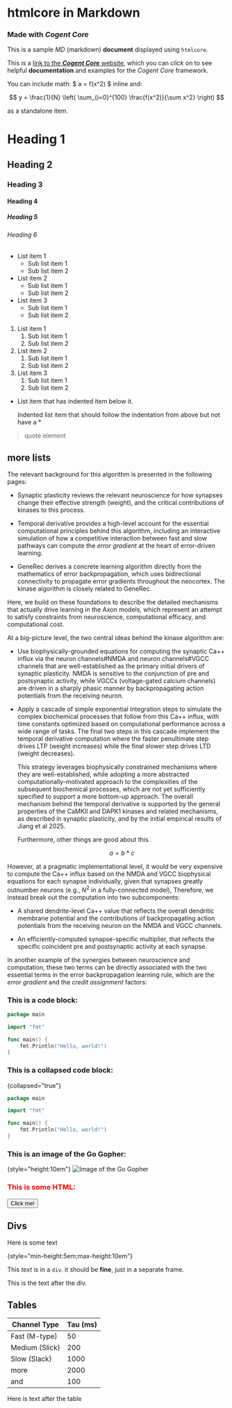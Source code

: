 # htmlcore in Markdown

### Made with ***Cogent Core***

This is a sample _MD_ (markdown) **document** displayed using `htmlcore`.

This is a [link to the ***Cogent Core*** website](https://cogentcore.org/core), which you can _click_ on to see helpful **documentation** and examples for the *Cogent Core* framework.

You can include math: $ a = f(x^2) $ inline and:

$$
y = \frac{1}{N} \left( \sum_{i=0}^{100} \frac{f(x^2)}{\sum x^2} \right)
$$

as a standalone item.

# Heading 1
## Heading 2
### Heading 3
#### Heading 4
##### Heading 5
###### Heading 6

* List item 1
    * Sub list item 1
    * Sub list item 2
* List item 2
    * Sub list item 1
    * Sub list item 2
* List item 3
    * Sub list item 1
    * Sub list item 2

1. List item 1
    1. Sub list item 1
    2. Sub list item 2
2. List item 2
    1. Sub list item 1
    2. Sub list item 2
3. List item 3
    1. Sub list item 1
    2. Sub list item 2


* List item that has indented item below it.

	Indented list item that should follow the indentation from above but not have a *

> quote element

## more lists
	
The relevant background for this algorithm is presented in the following pages: 

* Synaptic plasticity reviews the relevant neuroscience for how synapses change their effective strength (weight), and the critical contributions of kinases to this process.

* Temporal derivative provides a high-level account for the essential computational principles behind this algorithm, including an interactive simulation of how a competitive interaction between fast and slow pathways can compute the _error gradient_ at the heart of error-driven learning.

* GeneRec derives a concrete learning algorithm directly from the mathematics of error backpropagation, which uses bidirectional connectivity to propagate error gradients throughout the neocortex. The kinase algorithm is closely related to GeneRec.

Here, we build on these foundations to describe the detailed mechanisms that actually drive learning in the Axon models, which represent an attempt to satisfy constraints from neuroscience, computational efficacy, and computational cost.

At a big-picture level, the two central ideas behind the kinase algorithm are:

* Use biophysically-grounded equations for computing the synaptic Ca++ influx via the neuron channels#NMDA and neuron channels#VGCC channels that are well-established as the primary initial drivers of synaptic plasticity. NMDA is sensitive to the conjunction of pre and postsynaptic activity, while VGCCs (voltage-gated calcium channels) are driven in a sharply phasic manner by backpropagating action potentials from the receiving neuron.

* Apply a cascade of simple exponential integration steps to simulate the complex biochemical processes that follow from this Ca++ influx, with time constants optimized based on computational performance across a wide range of tasks. The final two steps in this cascade implement the temporal derivative computation where the faster penultimate step drives LTP (weight increases) while the final slower step drives LTD (weight decreases).

	This strategy leverages biophysically constrained mechanisms where they are well-established, while adopting a more abstracted computationally-motivated approach to the complexities of the subsequent biochemical processes, which are not yet sufficiently specified to support a more bottom-up approach. The overall mechanism behind the temporal derivative is supported by the general properties of the CaMKII and DAPK1 kinases and related mechanisms, as described in synaptic plasticity, and by the initial empirical results of Jiang et al 2025.
	
	Furthermore, other things are good about this.

    $$
    a = b * c
    $$
    
However, at a pragmatic implementational level, it would be very expensive to compute the Ca++ influx based on the NMDA and VGCC biophysical equations for each synapse individually, given that synapses greatly outnumber neurons (e.g., $N^2$ in a fully-connected model), Therefore, we instead break out the computation into two subcomponents:

* A shared dendrite-level Ca++ value that reflects the overall dendritic membrane potential and the contributions of backpropagating action potentials from the receiving neuron on the NMDA and VGCC channels.

* An efficiently-computed synapse-specific multiplier, that reflects the specific coincident pre and postsynaptic activity at each synapse.

In another example of the synergies between neuroscience and computation, these two terms can be directly associated with the two essential terms in the error backpropagation learning rule, which are the _error gradient_ and the _credit assignment_ factors:
	
### This is a code block:

```go
package main

import "fmt"

func main() {
    fmt.Println("Hello, world!")
}
```

### This is a collapsed code block:

{collapsed="true"}
```go
package main

import "fmt"

func main() {
    fmt.Println("Hello, world!")
}
```

### This is an image of the Go Gopher: 

{style="height:10em"}
![Image of the Go Gopher](https://miro.medium.com/v2/resize:fit:1000/0*YISbBYJg5hkJGcQd.png)

<h3 style="color:red">This is some HTML:</h3>

<button>Click me!</button>

## Divs

Here is some text

{style="min-height:5em;max-height:10em"}
<div>

This _text_ is in a `div`. it should be **fine**, just in a separate frame.

</div>

This is the text after the div.

## Tables

| Channel Type     | Tau (ms) |
|------------------|----------|
| Fast (M-type)    | 50       |
| Medium (Slick)   | 200      |
| Slow (Slack)     | 1000     |
| more | 2000 |
| and  | 100 |

Here is text after the table

